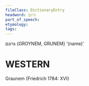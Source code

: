 ```yaml
---
fileClass: DictionaryEntry
headword: גרונם
part_of_speech: 
etymology: 
tags: 
---
```

גרונם
{GROYNEM, GRUNEM}
'(name)'

WESTERN
========

Graunem {Friedrich 1784: XVI}